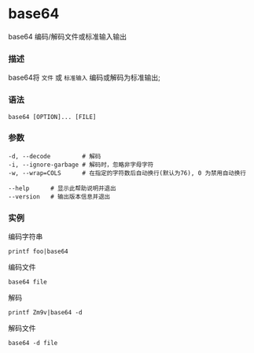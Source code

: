 #  base64

base64 编码/解码文件或标准输入输出

###  描述

base64将 ` 文件 ` 或 ` 标准输入 ` 编码或解码为标准输出;

###  语法

    
    
    base64 [OPTION]... [FILE]
    

###  参数

    
    
    -d, --decode         # 解码
    -i, --ignore-garbage # 解码时，忽略非字母字符
    -w, --wrap=COLS      # 在指定的字符数后自动换行(默认为76), 0 为禁用自动换行
    
    --help      # 显示此帮助说明并退出
    --version   # 输出版本信息并退出
    

###  实例

编码字符串

    
    
    printf foo|base64
    

编码文件

    
    
    base64 file
    

解码

    
    
    printf Zm9v|base64 -d
    

解码文件

    
    
    base64 -d file
    

